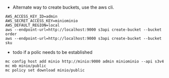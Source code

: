 

* Alternate way to create buckets, use the aws cli.

```
AWS_ACCESS_KEY_ID=admin
AWS_SECRET_ACCESS_KEY=miniominio
AWS_DEFAULT_REGION=local
aws --endpoint-url=http://localhost:9000 s3api create-bucket --bucket order
aws --endpoint-url=http://localhost:9000 s3api create-bucket --bucket sku
```

* todo if a polic needs to be established

```
mc config host add minio http://minio:9000 admin miniominio --api s3v4
mc mb minio/public
mc policy set download minio/public
```

